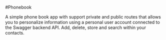 #Phonebook

A simple phone book app with support private and public routes that allows you to personalize information using a personal user account connected to the 
Swagger backend API. Add, delete, store and search within your contacts.
